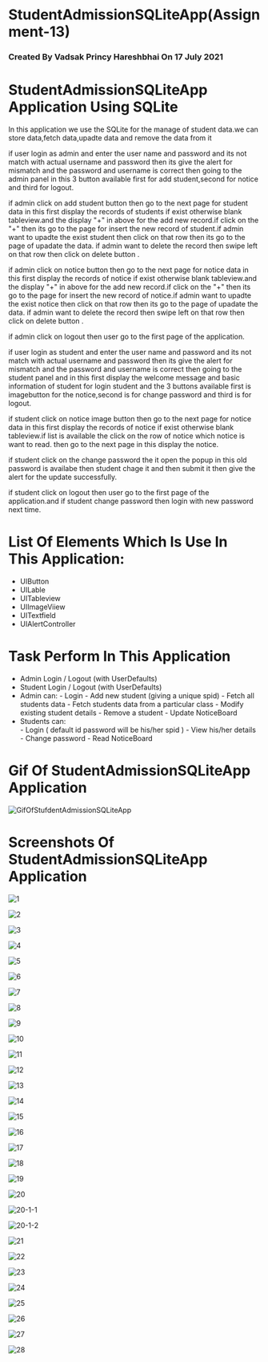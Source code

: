 # StudentAdmissionSQLiteApp(Assignment-13)
### Created By Vadsak Princy Hareshbhai  On 17 July 2021

#  StudentAdmissionSQLiteApp Application Using SQLite
In this application we use the SQLite for the manage of student data.we can store data,fetch data,upadte data and remove the data from it

if user login as admin and enter the user name and password and its not match with actual username and password then its give the alert for mismatch and the password and username is correct then going to the admin panel in this 3 button available first for add student,second for notice and third for logout.

if admin click on add student button then go to the next page for student data in this first display the records of students if exist otherwise blank tableview.and the display "+" in above for the add new record.if click on the "+" then its go to the page for insert the new record of student.if admin want to upadte the exist student then click on that row then its go to the page of upadate the data. if admin want to delete the record then swipe left on that row then click on delete button .

if admin click on notice button then go to the next page for notice data in this first display the records of notice if exist otherwise blank tableview.and the display "+" in above for the add new record.if click on the "+" then its go to the page for insert the new record of notice.if admin want to upadte the exist notice then click on that row then its go to the page of upadate the data. if admin want to delete the record then swipe left on that row then click on delete button .

if admin click on logout then user go to the first page of the application.

if user login as student and enter the user name and password and its not match with actual username and password then its give the alert for mismatch and the password and username is correct then going to the student panel and in this first display the welcome message and basic information of student for login student and the 3 buttons available first is imagebutton for the notice,second is for change password and third is for logout.

if student click on notice image button then go to the  next page for notice data in this first display the records of notice if exist otherwise blank tableview.if list is available the click on the row of notice which notice is want to read. then go to the next page in this display the notice.

if student click on the change password the it open the popup in this old password is availabe then student chage it and then submit it then give the alert for the update successfully.

if student click on logout then user go to the first page of the application.and if student change password then login with new password next time.

# List Of Elements Which Is Use In This Application:
* UIButton
* UILable
* UITableview
* UIImageViiew
* UITextfield
* UIAlertController

# Task Perform In This Application
* Admin Login / Logout (with UserDefaults)
* Student Login / Logout (with UserDefaults)
* Admin can:
                     -  Login
                     -  Add new student (giving a unique spid)
                     -  Fetch all students data
                     -  Fetch students data from a particular class
                     -  Modify existing student details
                     -  Remove a student
                     -  Update NoticeBoard
* Students can:                       
                     -  Login ( default id password will be his/her spid )
                     -  View his/her details
                     -  Change password
                     -  Read NoticeBoard


# Gif Of StudentAdmissionSQLiteApp Application 

![GifOfStufdentAdmissionSQLiteApp](https://user-images.githubusercontent.com/81640415/126044234-5130559f-b4f2-45bb-82ca-ad61986f645a.gif)


# Screenshots Of StudentAdmissionSQLiteApp Application 

![1](https://user-images.githubusercontent.com/81640415/126045102-ca8b4d0f-3efd-48ab-b161-12216b5dcf75.png)

![2](https://user-images.githubusercontent.com/81640415/126045105-6e9fcd89-847e-47e0-b2e5-d4045a93e3c9.png)

![3](https://user-images.githubusercontent.com/81640415/126045107-4fc9d823-1faa-457d-9f28-962b6ffbe15b.png)

![4](https://user-images.githubusercontent.com/81640415/126045111-c6ca6956-bbf8-4d8c-9639-60ad8b0b997c.png)

![5](https://user-images.githubusercontent.com/81640415/126045114-42a64cb9-f4d1-4aaf-8cfd-5eeb160df580.png)

![6](https://user-images.githubusercontent.com/81640415/126045116-8d946636-78b5-468c-851b-e65b60ca7a14.png)

![7](https://user-images.githubusercontent.com/81640415/126045117-be276f0e-f879-4d73-b36a-9ef8a177fe29.png)

![8](https://user-images.githubusercontent.com/81640415/126045119-57428a52-da21-4ff6-a459-3208dfa6b271.png)

![9](https://user-images.githubusercontent.com/81640415/126045121-d9a4701a-8659-459f-a1b6-9827122b6f56.png)

![10](https://user-images.githubusercontent.com/81640415/126045122-1cf243fe-1837-4da3-bb02-acbd22a08b36.png)

![11](https://user-images.githubusercontent.com/81640415/126045125-c33a19f1-936f-438e-8077-61be3bce77aa.png)

![12](https://user-images.githubusercontent.com/81640415/126045128-7fbc7643-db86-4388-9650-8b0b362fb022.png)

![13](https://user-images.githubusercontent.com/81640415/126045129-6035a7bd-2553-4251-8bf1-23d0b4c1ae8b.png)

![14](https://user-images.githubusercontent.com/81640415/126045131-32408b5d-4a68-4227-acc0-2f59329ffb40.png)

![15](https://user-images.githubusercontent.com/81640415/126045132-37d7d8c3-306f-48d6-ae36-c9ac4d84e2ea.png)

![16](https://user-images.githubusercontent.com/81640415/126045138-4a5f5b8b-34cb-43b6-8156-5e1d3e2c7169.png)

![17](https://user-images.githubusercontent.com/81640415/126045139-8c3a718c-cb48-441c-8e0e-9eefbe3bea60.png)

![18](https://user-images.githubusercontent.com/81640415/126045141-5d8e65f8-86ee-452f-a97d-7e466ddc8244.png)

![19](https://user-images.githubusercontent.com/81640415/126045142-01e4f254-b765-4450-91c2-0c52f4d88bda.png)

![20](https://user-images.githubusercontent.com/81640415/126045143-e4d0a252-5082-486e-ad11-3f2419d03d2d.png)

![20-1-1](https://user-images.githubusercontent.com/81640415/126045146-c8206632-ac3c-471d-8766-99fb1fc57b38.png)

![20-1-2](https://user-images.githubusercontent.com/81640415/126045148-814b704f-b42b-4d48-a9eb-d35ef57d478f.png)

![21](https://user-images.githubusercontent.com/81640415/126045154-fbef94c7-8b46-4530-9fb8-7f681e6e4237.png)

![22](https://user-images.githubusercontent.com/81640415/126045159-c013856a-37f7-45b4-9b03-f07bc3b0cf90.png)

![23](https://user-images.githubusercontent.com/81640415/126045077-552c2101-4c76-4adc-a632-39d99ee082c2.png)

![24](https://user-images.githubusercontent.com/81640415/126045081-d0e9ae39-708a-4d64-8d60-96fa6598d74e.png)

![25](https://user-images.githubusercontent.com/81640415/126045087-8d71926d-b57a-4c96-acb4-53cc0ea76fd2.png)

![26](https://user-images.githubusercontent.com/81640415/126045090-b0c90e6a-3bb9-455d-8385-f3b49c164c09.png)

![27](https://user-images.githubusercontent.com/81640415/126045092-e156ddd5-eed9-4548-9258-030ced4412d8.png)

![28](https://user-images.githubusercontent.com/81640415/126045094-fd3ab03f-e748-4b75-a5c3-8c552c31e3fb.png)

